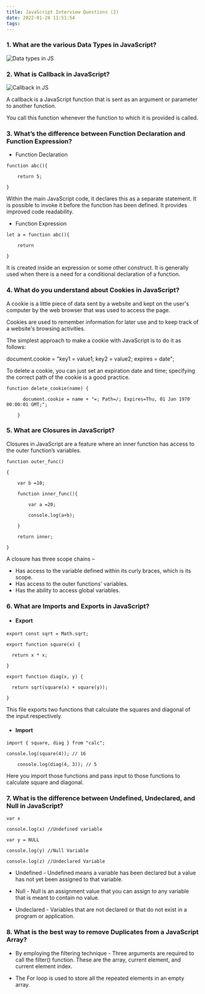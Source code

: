 ```yaml
---
title: JavaScript Interview Questions (2)
date: 2022-01-28 11:51:54
tags:
---
```


### 1. What are the various Data Types in JavaScript?

![Data types in JS](https://cdn.jsdelivr.net/gh/zio7711/blog-pic/20220128115349.png)



### 2. What is Callback in JavaScript?

![Callback in JS](https://cdn.jsdelivr.net/gh/zio7711/blog-pic/20220128115414.png)

A callback is a JavaScript function that is sent as an argument or parameter to another function.

You call this function whenever the function to which it is provided is called.



### 3. What’s the difference between Function Declaration and Function Expression?

- Function Declaration

```
function abc(){

    return 5;

}
```

Within the main JavaScript code, it declares this as a separate statement. It is possible to invoke it before the function has been defined. It provides improved code readability.



- Function Expression

```
let a = function abc(){

    return

}
```

It is created inside an expression or some other construct. It is generally used when there is a need for a conditional declaration of a function. 



### 4. What do you understand about Cookies in JavaScript? 

A cookie is a little piece of data sent by a website and kept on the user's computer by the web browser that was used to access the page.

Cookies are used to remember information for later use and to keep track of a website's browsing activities.

The simplest approach to make a cookie with JavaScript is to do it as follows:

document.cookie = "key1 = value1; key2 = value2; expires = date";

To delete a cookie, you can just set an expiration date and time; specifying the correct path of the cookie is a good practice.

```
function delete_cookie(name) {

      document.cookie = name + "=; Path=/; Expires=Thu, 01 Jan 1970 00:00:01 GMT;";

    }
```



### 5. What are Closures in JavaScript?

Closures in JavaScript are a feature where an inner function has access to the outer function’s variables.

```
function outer_func()

{

    var b =10;

    function inner_func(){

        var a =20;

        console.log(a+b);

    }

    return inner;

}
```



A closure has three scope chains –

- Has access to the variable defined within its curly braces, which is its scope.
- Has access to the outer functions' variables.
- Has the ability to access global variables.



### 6. What are Imports and Exports in JavaScript?

- #### Export

```
export const sqrt = Math.sqrt;

export function square(x) {

  return x * x;

}

export function diag(x, y) {

  return sqrt(square(x) + square(y));

}
```

This file exports two functions that calculate the squares and diagonal of the input respectively. 

- #### Import 

```
import { square, diag } from "calc";

console.log(square(4)); // 16

    console.log(diag(4, 3)); // 5

```

Here you import those functions and pass input to those functions to calculate square and diagonal.



### 7. What is the difference between Undefined, Undeclared, and Null in JavaScript?

```
var x 

console.log(x) //Undefined variable

var y = NULL

console.log(y) //Null Variable

console.log(z) //Undeclared Variable
```



- Undefined - Undefined means a variable has been declared but a value has not yet been assigned to that variable.

- Null - Null is an assignment value that you can assign to any variable that is meant to contain no value.

- Undeclared - Variables that are not declared or that do not exist in a program or application.



### 8. What is the best way to remove Duplicates from a JavaScript Array?

- By employing the filtering technique - Three arguments are required to call the filter() function. These are the array, current element, and current element index.

- The For loop is used to store all the repeated elements in an empty array.